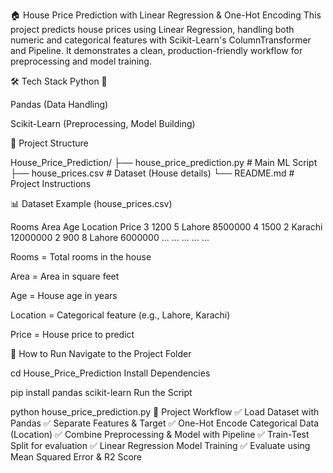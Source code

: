 🏠 House Price Prediction with Linear Regression & One-Hot Encoding
This project predicts house prices using Linear Regression, handling both numeric and categorical features with Scikit-Learn's ColumnTransformer and Pipeline. It demonstrates a clean, production-friendly workflow for preprocessing and model training.

🛠 Tech Stack
Python 🐍

Pandas (Data Handling)

Scikit-Learn (Preprocessing, Model Building)

📂 Project Structure
 
House_Price_Prediction/
├── house_price_prediction.py      # Main ML Script
├── house_prices.csv               # Dataset (House details)
└── README.md                      # Project Instructions

📊 Dataset Example (house_prices.csv)

Rooms	Area	Age	Location	Price
3	1200	5	Lahore	8500000
4	1500	2	Karachi	12000000
2	900	8	Lahore	6000000
...	...	...	...	...

Rooms = Total rooms in the house

Area = Area in square feet

Age = House age in years

Location = Categorical feature (e.g., Lahore, Karachi)

Price = House price to predict

📌 How to Run
Navigate to the Project Folder

 
cd House_Price_Prediction
Install Dependencies

 
pip install pandas scikit-learn
Run the Script

 
python house_price_prediction.py
🧠 Project Workflow
✅ Load Dataset with Pandas
✅ Separate Features & Target
✅ One-Hot Encode Categorical Data (Location)
✅ Combine Preprocessing & Model with Pipeline
✅ Train-Test Split for evaluation
✅ Linear Regression Model Training
✅ Evaluate using Mean Squared Error & R2 Score

